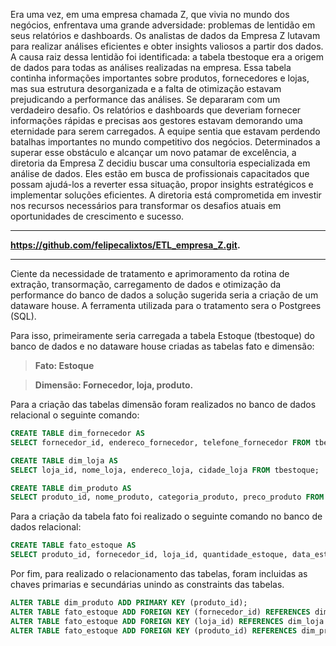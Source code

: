 Era uma vez, em uma empresa chamada Z, que vivia no mundo dos negócios, enfrentava uma grande adversidade: problemas de lentidão em seus relatórios e dashboards. Os analistas de dados da Empresa Z lutavam para realizar análises eficientes e obter insights valiosos a partir dos dados.
A causa raiz dessa lentidão foi identificada: a tabela tbestoque era a origem de dados para todas as análises realizadas na empresa. Essa tabela continha informações importantes sobre produtos, fornecedores e lojas, mas sua estrutura desorganizada e a falta de otimização estavam prejudicando a performance das análises.
Se depararam com um verdadeiro desafio. Os relatórios e dashboards que deveriam fornecer informações rápidas e precisas aos gestores estavam demorando uma eternidade para serem carregados. A equipe sentia que estavam perdendo batalhas importantes no mundo competitivo dos negócios.
Determinados a superar esse obstáculo e alcançar um novo patamar de excelência, a diretoria da Empresa Z decidiu buscar uma consultoria especializada em análise de dados. Eles estão em busca de profissionais capacitados que possam ajudá-los a reverter essa situação, propor insights estratégicos e implementar soluções eficientes. A diretoria está comprometida em investir nos recursos necessários para transformar os desafios atuais em oportunidades de crescimento e sucesso.

---

**https://github.com/felipecalixtos/ETL_empresa_Z.git.**

---

Ciente da necessidade de tratamento e aprimoramento da rotina de extração, transormação, carregamento de dados e otimização da performance do banco de dados a solução sugerida seria a criação de um dataware house. A ferramenta utilizada para o tratamento sera o Postgrees (SQL).

Para isso, primeiramente seria carregada a tabela Estoque (tbestoque) do banco de dados e no dataware house criadas as tabelas fato e dimensão:

>**Fato: Estoque**

>**Dimensão: Fornecedor, loja, produto.**

Para a criação das tabelas dimensão foram realizados no banco de dados relacional o seguinte comando:
```sql
CREATE TABLE dim_fornecedor AS
SELECT fornecedor_id, endereco_fornecedor, telefone_fornecedor FROM tbestoque;

CREATE TABLE dim_loja AS
SELECT loja_id, nome_loja, endereco_loja, cidade_loja FROM tbestoque;

CREATE TABLE dim_produto AS
SELECT produto_id, nome_produto, categoria_produto, preco_produto FROM tbestoque;
```
Para a criação da tabela fato foi realizado o seguinte comando no banco de dados relacional:
```sql
CREATE TABLE fato_estoque AS
SELECT produto_id, fornecedor_id, loja_id, quantidade_estoque, data_estoque FROM tbestoque;
```
Por fim, para realizado o relacionamento das tabelas, foram incluidas as chaves primarias e secundárias unindo as constraints das tabelas.
```sql
ALTER TABLE dim_produto ADD PRIMARY KEY (produto_id);
ALTER TABLE fato_estoque ADD FOREIGN KEY (fornecedor_id) REFERENCES dim_fornecedor (fornecedor_id);
ALTER TABLE fato_estoque ADD FOREIGN KEY (loja_id) REFERENCES dim_loja (loja_id);
ALTER TABLE fato_estoque ADD FOREIGN KEY (produto_id) REFERENCES dim_produto (produto_id);
```
